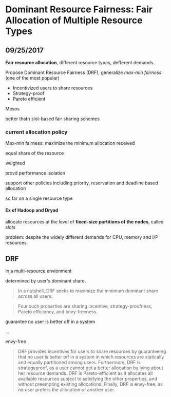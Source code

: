# Dominant Resource Fairness: Fair Allocation of Multiple Resource Types
## 09/25/2017

**Fair resource allocation**, different resource types, defferent demands.

Propose Dominant Resource Fairness (DRF), generalize *max-min fairness* (one of the most popular)

* Incentivized users to share resources
* Strategy-proof
* Pareto efficient


Mesos

better thatn slot-based fair sharing schemes


### current allocation policy
Max-min fairness: maximize the minimum allocation received

equal share of the resource

weighted

provd performance isolation

support other policies including priority, reservation and deadline based allocation

so far on a single resource type

#### Ex of Hadoop and Dryad

allocate resources at the level of **fixed-size partitions of the nodes**, called *slots*

problem: despite the widely different demands for CPU, memory and I/P resources.

## DRF

In a multi-resource envionment

determined by user's dominant share.

> In a nutshell, DRF seeks to maximize the minimum dominant share across all users.

> Four such properties are sharing incentive, strategy-proofness, Pareto efficiency, and envy-freeness.

guarantee no user is better off in a system

...

envy-free

> DRF provides incentives for users to share resources by guaranteeing that no user is better off
in a system in which resources are statically and equally partitioned among users. Furthermore, DRF is strategyproof,
as a user cannot get a better allocation by lying about her resource demands. DRF is Pareto-efficient as
it allocates all available resources subject to satisfying the other properties, and without preempting existing allocations.
Finally, DRF is envy-free, as no user prefers the allocation of another user.





